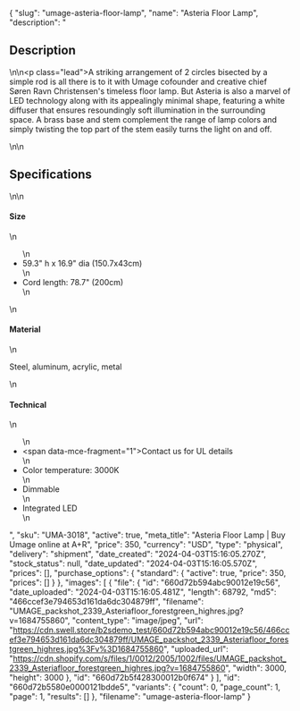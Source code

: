{
  "slug": "umage-asteria-floor-lamp",
  "name": "Asteria Floor Lamp",
  "description": "<h2>Description</h2>\n<!-- split -->\n<p class=\"lead\">A striking arrangement of 2 circles bisected by a simple rod is all there is to it with Umage cofounder and creative chief Søren Ravn Christensen's timeless floor lamp. But Asteria is also a marvel of LED technology along with its appealingly minimal shape, featuring a white diffuser that ensures resoundingly soft illumination in the surrounding space. A brass base and stem complement the range of lamp colors and simply twisting the top part of the stem easily turns the light on and off.</p>\n<!-- split -->\n<h2>Specifications</h2>\n<!-- split -->\n<h4>Size</h4>\n<ul>\n<li>59.3\" h x 16.9\" dia (150.7x43cm)</li>\n<li>Cord length: 78.7\" (200cm)</li>\n</ul>\n<h4>Material</h4>\n<p>Steel, aluminum, acrylic, metal</p>\n<h4>Technical</h4>\n<ul>\n<li><span data-mce-fragment=\"1\">Contact us for UL details</span></li>\n<li>Color temperature: 3000K</li>\n<li>Dimmable</li>\n<li>Integrated LED</li>\n</ul>",
  "sku": "UMA-3018",
  "active": true,
  "meta_title": "Asteria Floor Lamp | Buy Umage online at A+R",
  "price": 350,
  "currency": "USD",
  "type": "physical",
  "delivery": "shipment",
  "date_created": "2024-04-03T15:16:05.270Z",
  "stock_status": null,
  "date_updated": "2024-04-03T15:16:05.570Z",
  "prices": [],
  "purchase_options": {
    "standard": {
      "active": true,
      "price": 350,
      "prices": []
    }
  },
  "images": [
    {
      "file": {
        "id": "660d72b594abc90012e19c56",
        "date_uploaded": "2024-04-03T15:16:05.481Z",
        "length": 68792,
        "md5": "466ccef3e794653d161da6dc304879ff",
        "filename": "UMAGE_packshot_2339_Asteriafloor_forestgreen_highres.jpg?v=1684755860",
        "content_type": "image/jpeg",
        "url": "https://cdn.swell.store/b2sdemo_test/660d72b594abc90012e19c56/466ccef3e794653d161da6dc304879ff/UMAGE_packshot_2339_Asteriafloor_forestgreen_highres.jpg%3Fv%3D1684755860",
        "uploaded_url": "https://cdn.shopify.com/s/files/1/0012/2005/1002/files/UMAGE_packshot_2339_Asteriafloor_forestgreen_highres.jpg?v=1684755860",
        "width": 3000,
        "height": 3000
      },
      "id": "660d72b5f428300012b0f674"
    }
  ],
  "id": "660d72b5580e0000121bdde5",
  "variants": {
    "count": 0,
    "page_count": 1,
    "page": 1,
    "results": []
  },
  "filename": "umage-asteria-floor-lamp"
}